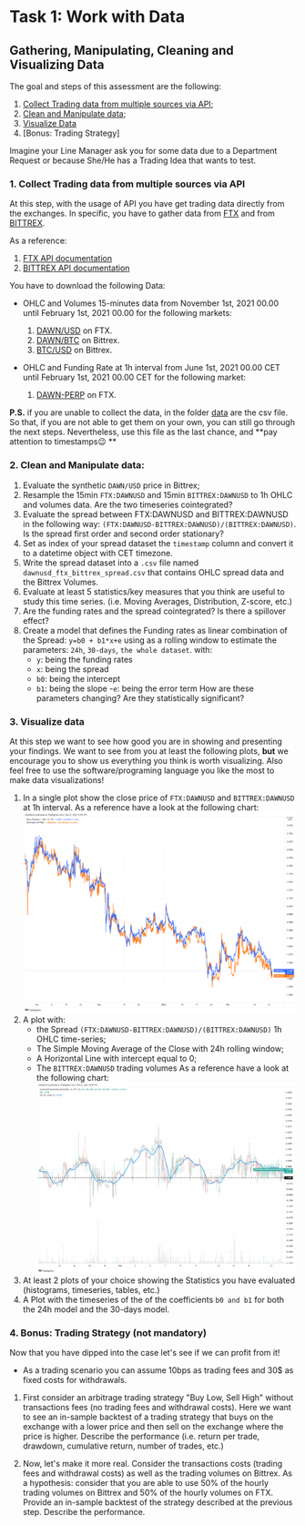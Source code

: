 # Task 1: Work with Data
## Gathering, Manipulating, Cleaning and Visualizing Data

The goal and steps of this assessment are the following:
1. [Collect Trading data from multiple sources via API](#1-collect-trading-data-from-multiple-sources-via-api);
2. [Clean and Manipulate data](#2-clean-and-manipulate-data);
3. [Visualize Data](#3-visualize-data)
4. [Bonus: Trading Strategy]

Imagine your Line Manager ask you for some data due to a Department Request or because She/He has a Trading Idea that wants to test.

### 1. Collect Trading data from multiple sources via API
At this step, with the usage of API you have get trading data directly from the exchanges.
In specific, you have to gather data from [FTX](https://ftx.com/) and from [BITTREX](https://global.bittrex.com/).

As a reference: 
1. [FTX API documentation](https://docs.ftx.com/#overview)
2. [BITTREX API documentation](https://bittrex.github.io/api/v3)

You have to download the following Data:
- OHLC and Volumes 15-minutes data from November 1st, 2021 00.00 until February 1st, 2021 00.00 for the following markets:
   1. [DAWN/USD](https://ftx.com/trade/DAWN/USD) on FTX.
   2. [DAWN/BTC](https://global.bittrex.com/Market/Index?MarketName=BTC-DAWN) on Bittrex.
   3. [BTC/USD](https://global.bittrex.com/Market/Index?MarketName=USD-BTC) on Bittrex.

- OHLC and Funding Rate at 1h interval from June 1st, 2021 00.00 CET until February 1st, 2021 00.00 CET for the following market:
   1. [DAWN-PERP](https://ftx.com/trade/DAWN-PERP) on FTX.

**P.S.** if you are unable to collect the data, in the folder [data](/task_1/data) are the csv file.
So that, if you are not able to get them on your own, you can still go through the next steps. Nevertheless, use this file as the last chance, and **pay attention to timestamps😉 **

### 2. Clean and Manipulate data:
1. Evaluate the synthetic ``DAWN/USD`` price in Bittrex;
2. Resample the 15min ``FTX:DAWNUSD`` and 15min ``BITTREX:DAWNUSD`` to 1h OHLC and volumes data. Are the two timeseries cointegrated?
3. Evaluate the spread between FTX:DAWNUSD and BITTREX:DAWNUSD in the following way: ``(FTX:DAWNUSD-BITTREX:DAWNUSD)/(BITTREX:DAWNUSD)``. Is the spread first order and second order stationary? 
4. Set as index of your spread dataset the ``timestamp`` column and convert it to a datetime object with CET timezone.
5. Write the spread dataset into a ``.csv`` file named ``dawnusd_ftx_bittrex_spread.csv`` that contains OHLC spread data and the Bittrex Volumes.
6. Evaluate at least 5 statistics/key measures that you think are useful to study this time series. (i.e. Moving Averages, Distribution, Z-score, etc.)
7. Are the funding rates and the spread cointegrated? Is there a spillover effect?
8. Create a model that defines the Funding rates as linear combination of the Spread: ``y=b0 + b1*x+e`` using as a rolling window to estimate the parameters: ``24h``, ``30-days``, ``the whole dataset``. with:
   - ``y``: being the funding rates
   - ``x``: being the spread
   - ``b0``: being the intercept
   - ``b1``: being the slope
   -``e``: being the error term
   How are these parameters changing? Are they statistically significant?

### 3. Visualize data
At this step we want to see how good you are in showing and presenting your findings.
We want to see from you at least the following plots, **but** we encourage you to show us everything you think is worth visualizing.
Also feel free to use the software/programing language you like the most to make data visualizations!

1. In a single plot show the close price of ``FTX:DAWNUSD`` and ``BITTREX:DAWNUSD`` at 1h interval.
   As a reference have a look at the following chart: 
![](/task_1/data/DAWNUSD_price_comparison.png)
2. A plot with:
   - the Spread ``(FTX:DAWNUSD-BITTREX:DAWNUSD)/(BITTREX:DAWNUSD)`` 1h OHLC time-series;
   - The Simple Moving Average of the Close with 24h rolling window;
   - A Horizontal Line with intercept equal to 0;
   - The ``BITTREX:DAWNUSD`` trading volumes
   As a reference have a look at the following chart: 
![](/task_1/data/DAWNUSD_spread_plot.png)
3. At least 2 plots of your choice showing the Statistics you have evaluated (histograms, timeseries, tables, etc.)
4. A Plot with the timeseries of the of the coefficients ``b0 and b1`` for both the 24h model and the 30-days model.

### 4. Bonus: Trading Strategy (not mandatory)
Now that you have dipped into the case let's see if we can profit from it!
- As a trading scenario you can assume 10bps as trading fees and 30$ as fixed costs for withdrawals.

1. First consider an arbitrage trading strategy "Buy Low, Sell High" without transactions fees (no trading fees and withdrawal costs). 
Here we want to see an in-sample backtest of a trading strategy that buys on the exchange with a lower price and then sell on the exchange where the price is higher. Describe the performance (i.e. return per trade, drawdown, cumulative return, number of trades, etc.) 

2. Now, let's make it more real. Consider the transactions costs (trading fees and withdrawal costs) as well as the trading volumes on Bittrex. 
As a hypothesis: consider that you are able to use 50% of the hourly trading volumes on Bittrex and 50% of the hourly volumes on FTX. Provide an in-sample backtest of the strategy described at the previous step.
Describe the performance.
